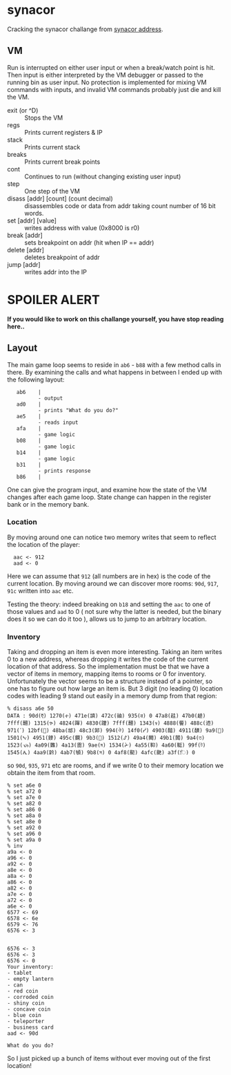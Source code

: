# synacor

Cracking the synacor challange from [synacor address](https://challenge.synacor.com/).

## VM

Run is interrupted on either user input or when a break/watch point is hit. Then
input is either interpreted by the VM debugger or passed to the running bin as user input. No protection is implemented for mixing VM commands with inputs, and invalid VM commands probably just die and kill the VM.

<dl>
<dt>exit (or ^D)</dt>
<dd>Stops the VM</dd>

<dt>regs</dt>
<dd>Prints current registers & IP</dd>

<dt>stack</dt>
<dd>Prints current stack</dd>

<dt>breaks</dt>
<dd>Prints current break points</dd>

<dt>cont</dt>
<dd>Continues to run (without changing existing user input)</dd>

<dt>step</dt>
<dd>One step of the VM</dd>

<dt>disass [addr] [count] (count decimal)</dt>
<dd>disassembles code or data from addr taking count number of 16 bit words.</dd>

<dt>set [addr] [value]</dt>
<dd>writes address with value (0x8000 is r0)</dd>

<dt>break [addr]</dt>
<dd>sets breakpoint on addr (hit when IP == addr)</dd>

<dt>delete [addr]</dt>
<dd>deletes breakpoint of addr</dd>

<dt>jump [addr]</dt>
<dd>writes addr into the IP</dd>
</dl>

# SPOILER ALERT

__If you would like to work on this challange yourself, you have stop reading here..__

## Layout

The main game loop seems to reside in `ab6` - `b88` with a few method calls in there. By examining the calls and what happens in between I ended up with the following layout:

```
   ab6    |
          - output
   ad0    |
          - prints "What do you do?"
   ae5    |
          - reads input
   afa    |
          - game logic
   b08    |
          - game logic
   b14    |
          - game logic
   b31    |
          - prints response
   b86    |
```

One can give the program input, and examine how the state of the VM changes after each game loop. State change can happen in the register bank or in the memory bank.

### Location

 By moving around one can notice two memory writes that seem to reflect the location of the player:

```
  aac <- 912
  aad <- 0
```

Here we can assume that `912` (all numbers are in hex) is the code of the current location. By moving around we can discover more rooms:
`90d`, `917`, `91c` written into `aac` etc.

Testing the theory: indeed breaking on `b18` and setting the `aac` to one of those values and `aad` to 0 ( not sure why the latter is needed, but the binary does it so we can do it too ), allows us to jump to an arbitrary location.

### Inventory

Taking and dropping an item is even more interesting. Taking an item writes 0 to a new address, whereas dropping it writes the code of the current location of that address. So the implementation must be that we have a vector of items in memory, mapping items to rooms or 0 for inventory. Unfortunately the vector seems to be a structure instead of a pointer, so one has to figure out how large an item is. But 3 digit (no leading 0) location codes with leading 9 stand out easily in a memory dump from that region:

```
% disass a6e 50
DATA : 90d(ऍ) 1270(ተ) 471e(䜞) 472c(䜬) 935(व) 0 47a8(䞨) 47b0(䞰) 7fff(翿) 1315(ጕ) 4824(䠤) 4830(䠰) 7fff(翿) 1343(ፃ) 4888(䢈) 488c(䢌) 971(ॱ) 12bf(኿) 48ba(䢺) 48c3(䣃) 994(ঔ) 14f0(ᓰ) 4903(䤃) 4911(䤑) 9a9(঩) 1501(ᔁ) 4951(䥑) 495c(䥜) 9b3(঳) 1512(ᔒ) 49a4(䦤) 49b1(䦱) 9a4(ত) 1523(ᔣ) 4a09(䨉) 4a13(䨓) 9ae(ম) 1534(ᔴ) 4a55(䩕) 4a60(䩠) 99f(ট) 1545(ᕅ) 4aa9(䪩) 4ab7(䪷) 9b8(স) 0 4af8(䫸) 4afc(䫼) a3f(ਿ) 0
```

so `90d`, `935`, `971` etc are rooms, and if we write 0 to their memory location we obtain the item from that room.

```
% set a6e 0
% set a72 0
% set a7e 0
% set a82 0
% set a86 0
% set a8a 0
% set a8e 0
% set a92 0
% set a96 0
% set a9a 0
% inv
a9a <- 0
a96 <- 0
a92 <- 0
a8e <- 0
a8a <- 0
a86 <- 0
a82 <- 0
a7e <- 0
a72 <- 0
a6e <- 0
6577 <- 69
6578 <- 6e
6579 <- 76
6576 <- 3


6576 <- 3
6576 <- 3
6576 <- 0
Your inventory:
- tablet
- empty lantern
- can
- red coin
- corroded coin
- shiny coin
- concave coin
- blue coin
- teleporter
- business card
aad <- 90d

What do you do?
```

So I just picked up a bunch of items without ever moving out of the first location!
